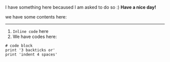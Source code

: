 I have something here becaused I am asked to do so :)
**Have a nice day!**

we have some contents here:

---
1. `Inline code` here
2. We have codes here:
  ```
  # code block
  print '3 backticks or'
  print 'indent 4 spaces'
  ```
